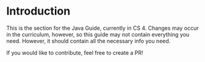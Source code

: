 # Introduction

This is the section for the Java Guide, currently in CS 4. Changes may occur in the curriculum, however, so this guide may not contain everything you need. However, it should contain all the necessary info you need. 

If you would like to contribute, feel free to create a PR!

